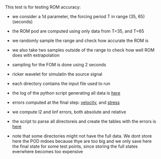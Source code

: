 
This test is for testing ROM accuracy:

- we consider a 1d parameter, the forcing period T in range (35, 65) (seconds)
- the ROM pod are computed using only data from T=35, and T=65 
- we randomly sample the range and check how accurate the ROM is 
- we also take two samples outside of the range to check how well ROM does with extrapolation 

- sampling for the FOM is done using 2 seconds 
- ricker wavelet for simulatin the source signal
- each directory contains the input file used to run

- the log of the python script generating all data is [here](py.out)
- errors computed at the final step: [velocity](errors_table_vp.txt), and [stress](errors_table_vp.txt)
- we compute l2 and linf errors, both absolute and relative
- the script to parse all directoreis and create the tables with the errors is [here](parse_errors.py)

- note that some directories might not have the full data. 
We dont store here the POD mdoes because thye are too big and 
we only save here the final state for some test points, since storing the full states 
everwhere becomes too expensive

